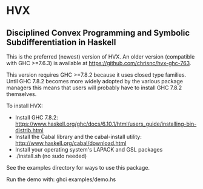 HVX
===
Disciplined Convex Programming and Symbolic Subdifferentiation in Haskell
-------------------------------------------------------------------------

This is the preferred (newest) version of HVX. An older version (compatible with
GHC >=7.6.3) is available at https://github.com/chrisnc/hvx-ghc-763.

This version requires GHC >=7.8.2 because it uses closed type families. Until
GHC 7.8.2 becomes more widely adopted by the various package managers this means
that users will probably have to install GHC 7.8.2 themselves.

To install HVX:
 - Install GHC 7.8.2: https://www.haskell.org/ghc/docs/6.10.1/html/users_guide/installing-bin-distrib.html
 - Install the Cabal library and the cabal-install utility: http://www.haskell.org/cabal/download.html
 - Install your operating system's LAPACK and GSL packages
 - ./install.sh (no sudo needed)

See the examples directory for ways to use this package.

Run the demo with:
ghci examples/demo.hs
